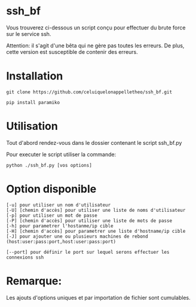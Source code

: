 # ssh_bf

Vous trouverez ci-dessous un script conçu pour effectuer du brute force sur le service ssh.

Attention: il s'agit d'une bêta qui ne gère pas toutes les erreurs. De plus, cette version est susceptible de contenir des erreurs.

# Installation

    git clone https://github.com/celuiquelonappelletheo/ssh_bf.git

    pip install paramiko

# Utilisation

Tout d'abord rendez-vous dans le dossier contenant le script ssh_bf.py

Pour executer le script utiliser la commande:

    python ./ssh_bf.py [vos options]

# Option disponible

    [-u] pour utiliser un nom d'utilisateur
    [-U] [chemin d'accès] pour utiliser une liste de noms d'utilisateur
    [-p] pour utiliser un mot de passe
    [-P] [chemin d'accès] pour utiliser une liste de mots de passe
    [-h] pour parametrer l'hostanme/ip cible
    [-H] [chemin d'accès] pour parametrer une liste d'hostname/ip cible
    [-J] pour ajouter une ou plusieurs machines de rebond (host:user:pass:port,host:user:pass:port)

    [--port] pour définir le port sur lequel serons effectuer les connexions ssh
    
# Remarque:
Les ajouts d'options uniques et par importation de fichier sont cumulables.

